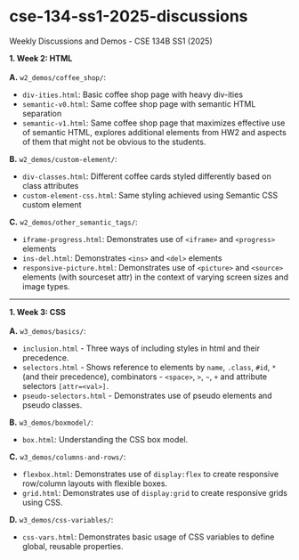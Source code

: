# cse-134-ss1-2025-discussions
Weekly Discussions and Demos - CSE 134B SS1 (2025)

**1. Week 2: HTML**<br><br>
**A.** `w2_demos/coffee_shop/`:
- `div-ities.html`: Basic coffee shop page with heavy div-ities
- `semantic-v0.html`: Same coffee shop page with semantic HTML separation
- `semantic-v1.html`: Same coffee shop page that maximizes effective use of semantic HTML, explores additional elements from HW2 and aspects of them that might not be obvious to the students.

**B.** `w2_demos/custom-element/`:
- `div-classes.html`: Different coffee cards styled differently based on class attributes
- `custom-element-css.html`: Same styling achieved using Semantic CSS custom element

**C.** `w2_demos/other_semantic_tags/`:
- `iframe-progress.html`: Demonstrates use of `<iframe>` and `<progress>` elements
- `ins-del.html`: Demonstrates `<ins>` and `<del>` elements
- `responsive-picture.html`: Demonstrates use of `<picture>` and `<source>` elements (with sourceset attr) in the context of varying screen sizes and image types.

---

**1. Week 3: CSS**<br><br>
**A.** `w3_demos/basics/`:
- `inclusion.html` - Three ways of including styles in html and their precedence.
- `selectors.html` - Shows reference to elements by `name`, `.class`, `#id`, `*` (and their precedence), combinators - `<space>`, `>`, `~`, `+` and attribute selectors `[attr=<val>]`. 
- `pseudo-selectors.html` - Demonstrates use of pseudo elements and pseudo classes.

**B.** `w3_demos/boxmodel/`:
- `box.html`: Understanding the CSS box model.

**C.** `w3_demos/columns-and-rows/`:
- `flexbox.html`: Demonstrates use of `display:flex` to create responsive row/column layouts with flexible boxes.
- `grid.html`: Demonstrates use of `display:grid` to create responsive grids using CSS.

**D.** `w3_demos/css-variables/`:
- `css-vars.html`: Demonstrates basic usage of CSS variables to define global, reusable properties.